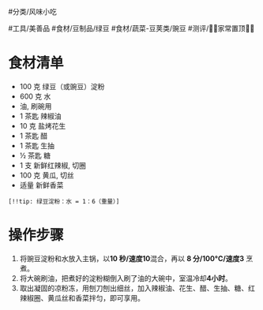 #分类/风味小吃
 
#工具/美善品 
#食材/豆制品/绿豆 #食材/蔬菜-豆荚类/豌豆 
#测评/📌📌家常置顶📌📌
# 食材清单

- 100 克 绿豆（或豌豆）淀粉
- 600 克 水
- 油, 刷碗用
- 1 茶匙 辣椒油
- 10 克 盐烤花生
- 1 茶匙 醋
- 1 茶匙 生抽
- ½ 茶匙 糖
- 1 支 新鲜红辣椒, 切圈
- 100 克 黄瓜, 切丝
- 适量 新鲜香菜

`[!!tip: 绿豆淀粉：水 = 1：6（重量）]`

# 操作步骤

1. 将豌豆淀粉和水放入主锅，以**10 秒/速度10**混合，再以 **8 分/100°C/速度3** 烹煮。
2. 将大碗刷油，把煮好的淀粉糊倒入刷了油的大碗中，室温冷却**4小时**。
3. 取出凝固的凉粉冻，用刨刀刨出细丝，加入辣椒油、花生、醋、生抽、糖、红辣椒圈、黄瓜丝和香菜拌匀，即可享用。
